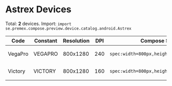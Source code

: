 # Astrex Devices

Total: **2** devices. Import: `import se.premex.compose.preview.device.catalog.android.Astrex`

| Code | Constant | Resolution | DPI | Compose Spec | Preview Usage |
|------|----------|------------|-----|-------------|---------------|
| VegaPro | VEGAPRO | 800x1280 | 240 | `spec:width=800px,height=1280px,dpi=240` | `@Preview(device = Astrex.VEGAPRO)` |
| Victory | VICTORY | 800x1280 | 160 | `spec:width=800px,height=1280px,dpi=160` | `@Preview(device = Astrex.VICTORY)` |

<!-- Generated automatically. Do not edit manually. -->
